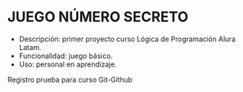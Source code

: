 <h1>JUEGO NÚMERO SECRETO</h1>

- Descripción: primer proyecto curso Lógica de Programación Alura Latam.
- Funcionalidad: juego básico.
- Uso: personal en aprendizaje.

Registro prueba para curso Git-Github
